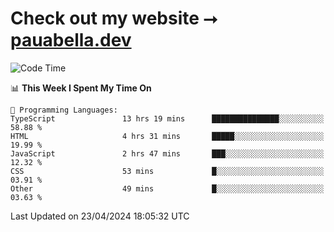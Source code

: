 # Check out my website ⭢ [pauabella.dev](https://pauabella.dev)

<!--START_SECTION:waka-->
![Code Time](http://img.shields.io/badge/Code%20Time-3%2C249%20hrs%2028%20mins-blue)

📊 **This Week I Spent My Time On** 

```text
💬 Programming Languages: 
TypeScript               13 hrs 19 mins      ███████████████░░░░░░░░░░   58.88 % 
HTML                     4 hrs 31 mins       █████░░░░░░░░░░░░░░░░░░░░   19.99 % 
JavaScript               2 hrs 47 mins       ███░░░░░░░░░░░░░░░░░░░░░░   12.32 % 
CSS                      53 mins             █░░░░░░░░░░░░░░░░░░░░░░░░   03.91 % 
Other                    49 mins             █░░░░░░░░░░░░░░░░░░░░░░░░   03.63 % 
```


 Last Updated on 23/04/2024 18:05:32 UTC
<!--END_SECTION:waka-->
